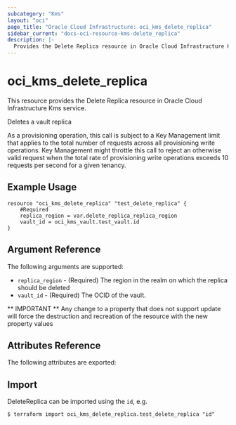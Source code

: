 ```yaml
---
subcategory: "Kms"
layout: "oci"
page_title: "Oracle Cloud Infrastructure: oci_kms_delete_replica"
sidebar_current: "docs-oci-resource-kms-delete_replica"
description: |-
  Provides the Delete Replica resource in Oracle Cloud Infrastructure Kms service
---
```


# oci_kms_delete_replica
This resource provides the Delete Replica resource in Oracle Cloud Infrastructure Kms service.

Deletes a vault replica

As a provisioning operation, this call is subject to a Key Management limit that applies to
the total number of requests across all provisioning write operations. Key Management might
throttle this call to reject an otherwise valid request when the total rate of provisioning
write operations exceeds 10 requests per second for a given tenancy.


## Example Usage

```hcl
resource "oci_kms_delete_replica" "test_delete_replica" {
	#Required
	replica_region = var.delete_replica_replica_region
	vault_id = oci_kms_vault.test_vault.id
}
```

## Argument Reference

The following arguments are supported:

* `replica_region` - (Required) The region in the realm on which the replica should be deleted 
* `vault_id` - (Required) The OCID of the vault.


** IMPORTANT **
Any change to a property that does not support update will force the destruction and recreation of the resource with the new property values

## Attributes Reference

The following attributes are exported:


## Import

DeleteReplica can be imported using the `id`, e.g.

```
$ terraform import oci_kms_delete_replica.test_delete_replica "id"
```

